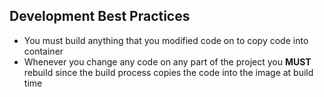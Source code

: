 ## Development Best Practices

- You must build anything that you modified code on to copy code into container
- Whenever you change any code on any part of the project you **MUST** rebuild since the build process copies the code into the image at build time